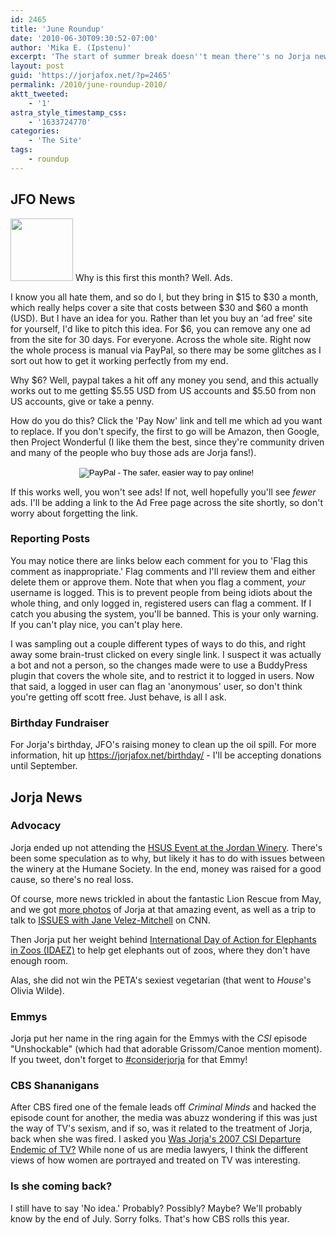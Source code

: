 ```yaml
---
id: 2465
title: 'June Roundup'
date: '2010-06-30T09:30:52-07:00'
author: 'Mika E. (Ipstenu)'
excerpt: 'The start of summer break doesn''t mean there''s no Jorja news! Check out what happened in June.'
layout: post
guid: 'https://jorjafox.net/?p=2465'
permalink: /2010/june-roundup-2010/
aktt_tweeted:
    - '1'
astra_style_timestamp_css:
    - '1633724770'
categories:
    - 'The Site'
tags:
    - roundup
---
```


<h2>JFO News</h2>
<a href="https://jorjafox.net/blog/june-roundup-2010/june/" rel="attachment wp-att-2486"><img src="//static.jorjafox.net/wordpress/2010/06/june-100x100.jpg" alt="" title="june" width="100" height="100" class="alignleft size-thumbnail wp-image-2486" /></a> Why is this first this month? Well.  Ads.

I know you all hate them, and so do I, but they bring in $15 to $30 a month, which really helps cover a site that costs between $30 and $60 a month (USD).  But I have an idea for you.  Rather than let you buy an 'ad free' site for yourself, I'd like to pitch this idea. For $6, you can remove any one ad from the site for 30 days.  For everyone.  Across the whole site.  Right now the whole process is manual via PayPal, so there may be some glitches as I sort out how to get it working perfectly from my end.

Why $6? Well, paypal takes a hit off any money you send, and this actually works out to me getting $5.55 USD from US accounts and $5.50 from non US accounts, give or take a penny.

How do you do this?  Click the 'Pay Now' link and tell me which ad you want to replace. If you don't specify, the first to go will be Amazon, then Google, then Project Wonderful (I like them the best, since they're community driven and many of the people who buy those ads are Jorja fans!).
<div style="text-align:center"><form action="https://www.paypal.com/cgi-bin/webscr" method="post">
<input type="hidden" name="cmd" value="_s-xclick"/>
<input type="hidden" name="hosted_button_id" value="BESBF5S8H36PW"/>
<input type="image" src="https://www.paypal.com/en_US/i/btn/btn_paynow_SM.gif" border="0" name="submit" alt="PayPal - The safer, easier way to pay online!"/>
<img alt="" border="0" src="https://www.paypal.com/en_US/i/scr/pixel.gif" width="1" height="1"/>
</form></div>

If this works well, you won't see ads!  If not, well hopefully you'll see <em>fewer</em> ads.  I'll be adding a link to the Ad Free page across the site shortly, so don't worry about forgetting the link.

<h3>Reporting Posts</h3>
You may notice there are links below each comment for you to 'Flag this comment as inappropriate.' Flag comments and I'll review them and either delete them or approve them. Note that when you flag a comment, <em>your</em> username is logged. This is to prevent people from being idiots about the whole thing, and only logged in, registered users can flag a comment. If I catch you abusing the system, you'll be banned. This is your only warning. If you can't play nice, you can't play here.

I was sampling out a couple different types of ways to do this, and right away some brain-trust clicked on every single link. I suspect it was actually a bot and not a person, so the changes made were to use a BuddyPress plugin that covers the whole site, and to restrict it to logged in users.  Now that said, a logged in user can flag an 'anonymous' user, so don't think you're getting off scott free.  Just behave, is all I ask.

<h3>Birthday Fundraiser</h3>
For Jorja's birthday, JFO's raising money to clean up the oil spill.  For more information, hit up <a href="https://jorjafox.net/birthday/">https://jorjafox.net/birthday/</a> - I'll be accepting donations until September.

<h2>Jorja News</h2>
<h3>Advocacy</h3>
Jorja ended up not attending the <a href="https://jorjafox.net/blog/jorja-may-not-attend-the-hsus-winery-event/">HSUS Event at the Jordan Winery</a>.  There's been some speculation as to why, but likely it has to do with issues between the winery at the Humane Society.  In the end, money was raised for a good cause, so there's no real loss.

Of course, more news trickled in about the fantastic Lion Rescue from May, and we got <a href="https://jorjafox.net/blog/flickr-flight-to-freedom/">more photos</a> of Jorja at that amazing event, as well as a trip to talk to <a href="https://jorjafox.net/blog/jorja-on-issues-with-jane-velez-mitchell/">ISSUES with Jane Velez-Mitchell</a> on CNN.

Then Jorja put her weight behind <a href="https://jorjafox.net/blog/idaez2010-announcement/">International Day of Action for Elephants in Zoos (IDAEZ)</a> to help get elephants out of zoos, where they don't have enough room.

Alas, she did not win the PETA's sexiest vegetarian (that went to <em>House</em>'s Olivia Wilde).

<h3>Emmys</h3>
Jorja put her name in the ring again for the Emmys with the <em>CSI </em>episode "Unshockable" (which had that adorable Grissom/Canoe mention moment).  If you tweet, don't forget to <a href="https://jorjafox.net/blog/2010-emmy-ballots-consider-jorja/">#considerjorja</a> for that Emmy!

<h3>CBS Shananigans</h3>
After CBS fired one of the female leads off <em>Criminal Minds</em> and hacked the episode count for another, the media was abuzz wondering if this was just the way of TV's sexism, and if so, was it related to the treatment of Jorja, back when she was fired.  I asked you <a href="https://jorjafox.net/blog/csi-departure-endemic-of-tv/">Was Jorja's 2007 CSI Departure Endemic of TV?</a>  While none of us are media lawyers, I think the different views of how women are portrayed and treated on TV was interesting.

<h3>Is she coming back?</h3>
I still have to say 'No idea.'  Probably? Possibly? Maybe?  We'll probably know by the end of July. Sorry folks. That's how CBS rolls this year.